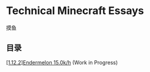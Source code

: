 # Technical Minecraft Essays

摸鱼

## 目录

[[1.12.2]Endermelon 15.0k/h](https://github.com/Rainyaphthyl/technical-minecraft-essays/blob/endermelon_15k/1_12_2_Endermelon_15kph/introduction.md) (Work in Progress)
